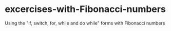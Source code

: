 # excercises-with-Fibonacci-numbers
Using the "if, switch, for, while and do while" forms with Fibonacci numbers
